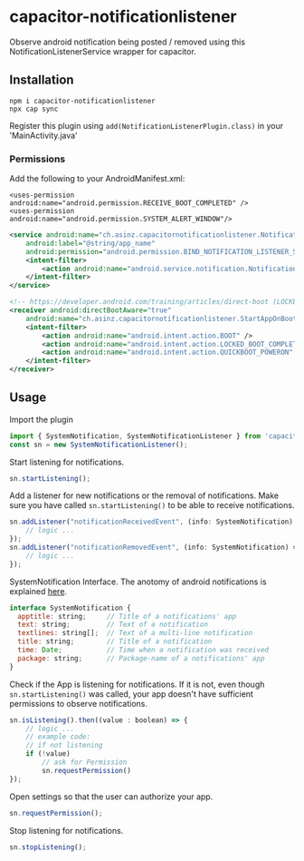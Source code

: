 # capacitor-notificationlistener

Observe android notification being posted / removed using this NotificationListenerService wrapper for capacitor.

## Installation

```
npm i capacitor-notificationlistener
npx cap sync
```

Register this plugin using  ```add(NotificationListenerPlugin.class)``` in your 'MainActivity.java'

### Permissions
Add the following to your AndroidManifest.xml:

```
<uses-permission android:name="android.permission.RECEIVE_BOOT_COMPLETED" />
<uses-permission android:name="android.permission.SYSTEM_ALERT_WINDOW"/>
```

```xml
<service android:name="ch.asinz.capacitornotificationlistener.NotificationService"
    android:label="@string/app_name"
    android:permission="android.permission.BIND_NOTIFICATION_LISTENER_SERVICE">
    <intent-filter>
        <action android:name="android.service.notification.NotificationListenerService" />
    </intent-filter>
</service>

<!-- https://developer.android.com/training/articles/direct-boot (LOCKED_BOOT_COMPLETED) is required if devices has lock on-->
<receiver android:directBootAware="true"
    android:name="ch.asinz.capacitornotificationlistener.StartAppOnBootReceiver">
    <intent-filter>
        <action android:name="android.intent.action.BOOT" />
        <action android:name="android.intent.action.LOCKED_BOOT_COMPLETED" />
        <action android:name="android.intent.action.QUICKBOOT_POWERON" />
    </intent-filter>
</receiver>
```

## Usage 
Import the plugin
```javascript
import { SystemNotification, SystemNotificationListener } from 'capacitor-notificationlistener';
const sn = new SystemNotificationListener();
```

Start listening for notifications. 
```javascript
sn.startListening();
```

Add a listener for new notifications or the removal of notifications.
Make sure you have called ```sn.startListening()``` to be able to receive notifications.
```javascript
sn.addListener("notificationReceivedEvent", (info: SystemNotification) => {
    // logic ...
});
sn.addListener("notificationRemovedEvent", (info: SystemNotification) => {
    // logic ...
});
```

SystemNotification Interface.
The anotomy of android notifications is explained [here](https://developer.android.com/guide/topics/ui/notifiers/notifications#Templates).
```javascript
interface SystemNotification {
  apptitle: string;     // Title of a notifications' app
  text: string;         // Text of a notification
  textlines: string[];  // Text of a multi-line notification
  title: string;        // Title of a notification
  time: Date;           // Time when a notification was received
  package: string;      // Package-name of a notifications' app
}
```

Check if the App is listening for notifications.
If it is not, even though ```sn.startListening()``` was called,
your app doesn't have sufficient permissions to observe notifications.
```javascript
sn.isListening().then((value : boolean) => {
    // logic ... 
    // example code:
    // if not listening
    if (!value)
        // ask for Permission
        sn.requestPermission()
});
```

Open settings so that the user can authorize your app.
```javascript
sn.requestPermission();
```

Stop listening for notifications.
```javascript
sn.stopListening();
```
